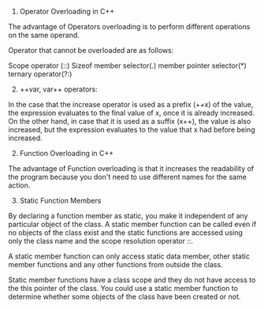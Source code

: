 1. Operator Overloading in C++

The advantage of Operators overloading is to perform different operations on the same operand.

Operator that cannot be overloaded are as follows:

Scope operator (::)
Sizeof
member selector(.)
member pointer selector(*)
ternary operator(?:)
 
2. ++var, var++ operators:

 In the case that the increase operator is used as a prefix (++x) of the value, the expression evaluates to the final value of x, once it is already increased. On the other hand, in case that it is used as a suffix (x++), the value is also increased, but the expression evaluates to the value that x had before being increased. 

2. Function Overloading in C++

The advantage of Function overloading is that it increases the readability of the program because you don't need to use different names for the same action.

3. Static Function Members

By declaring a function member as static, you make it independent of any
particular object of the class. A static member function can be called 
even if no objects of the class exist and the static functions are accessed
using only the class name and the scope resolution operator ::.

 A static member function can only access static data member, other static
 member functions and any other functions from outside the class.

 Static member functions have a class scope and they do not have access
 to the this pointer of the class. You could use a static member function
 to determine whether some objects of the class have been created or not.